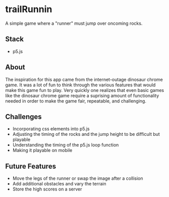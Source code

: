 # trailRunnin

A simple game where a "runner" must jump over oncoming rocks.

## Stack

- p5.js

## About

The inspiration for this app came from the internet-outage dinosaur chrome game. It was a lot of fun to think through the various features that would make this game fun to play. Very quickly one realizes that even basic games like the dinosaur chrome game require a suprising amount of functionality needed in order to make the game fair, repeatable, and challenging. 

## Challenges

- Incorporating css elements into p5.js
- Adjusting the timing of the rocks and the jump height to be difficult but playable
- Understanding the timing of the p5.js loop function
- Making it playable on mobile

## Future Features

- Move the legs of the runner or swap the image after a collision
- Add additional obstacles and vary the terrain
- Store the high scores on a server
